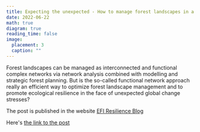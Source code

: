 ```yaml
---
title: Expecting the unexpected - How to manage forest landscapes in a highly uncertain future?
date: 2022-06-22
math: true
diagram: true
reading_time: false  
image:
  placement: 3
  caption: ""
---
```


Forest landscapes can be managed as interconnected and functional complex networks via network analysis combined with modelling and strategic forest planning. But is the so-called functional network approach really an efficient way to optimize forest landscape management and to promote ecological resilience in the face of unexpected global change stresses?

The post is published in the website [EFI Resilience Blog](https://resilience-blog.com/) 

Here's [the link to the post](https://resilience-blog.com/2022/06/29/expecting-the-unexpected-managing-forest-landscapes-as-functional-network/)

